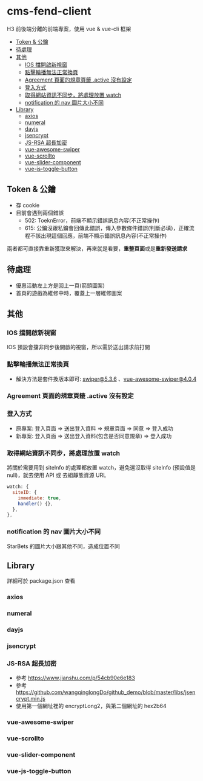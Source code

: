 <!-- omit in toc -->

# cms-fend-client <!-- omit in toc -->

H3 前後端分離的前端專案，使用 vue & vue-cli 框架

- [Token & 公鑰](#token--公鑰)
- [待處理](#待處理)
- [其他](#其他)
  - [IOS 擋開啟新視窗](#ios-擋開啟新視窗)
  - [點擊輪播無法正常換頁](#點擊輪播無法正常換頁)
  - [Agreement 頁面的規章頁籤 .active 沒有設定](#agreement-頁面的規章頁籤-active-沒有設定)
  - [登入方式](#登入方式)
  - [取得網站資訊不同步，將處理放置 watch](#取得網站資訊不同步將處理放置-watch)
  - [notification 的 nav 圖片大小不同](#notification-的-nav-圖片大小不同)
- [Library](#library)
  - [axios](#axios)
  - [numeral](#numeral)
  - [dayjs](#dayjs)
  - [jsencrypt](#jsencrypt)
  - [JS-RSA 超長加密](#js-rsa-超長加密)
  - [vue-awesome-swiper](#vue-awesome-swiper)
  - [vue-scrollto](#vue-scrollto)
  - [vue-slider-component](#vue-slider-component)
  - [vue-js-toggle-button](#vue-js-toggle-button)

## Token & 公鑰

- 存 cookie
- 目前會遇到兩個錯誤
  - 502: ToeknError，前端不顯示錯誤訊息內容(不正常操作)
  - 615: 公鑰沒跟私鑰會回傳此錯誤，傳入參數條件錯誤(判斷必填)，正確流程不該出現這個回應，前端不顯示錯誤訊息內容(不正常操作)

兩者都可直接靠重新獲取來解決，再來就是看要，**重整頁面**或是**重新發送請求**

## 待處理

- 優惠活動左上方是回上一頁(箭頭圖案)
- 首頁的遊戲為維修中時，覆蓋上一層維修圖案

## 其他

### IOS 擋開啟新視窗

IOS 預設會擋非同步後開啟的視窗，所以需於送出請求前打開

### 點擊輪播無法正常換頁

- 解決方法是套件換版本即可: swiper@5.3.6 、vue-awesome-swiper@4.0.4

### Agreement 頁面的規章頁籤 .active 沒有設定

### 登入方式

- 原專案: 登入頁面 => 送出登入資料 => 規章頁面 => 同意 => 登入成功
- 新專案: 登入頁面 => 送出登入資料(包含是否同意規章) => 登入成功

### 取得網站資訊不同步，將處理放置 watch

將關於需要用到 siteInfo 的處理都放置 watch，避免還沒取得 siteInfo (預設值是 null)，就去使用 API 或 去組靜態資源 URL

```js
watch: {
  siteID: {
    immediate: true,
    handler() {},
  },
},
```

### notification 的 nav 圖片大小不同

StarBets 的圖片大小跟其他不同，造成位置不同

## Library

詳細可於 package.json 查看

### axios

### numeral

### dayjs

### jsencrypt

<!-- ### encryptlong -->

### JS-RSA 超長加密

- 參考 https://www.jianshu.com/p/54cb90e6e183
- 參考 https://github.com/wangqinglongDo/github_demo/blob/master/libs/jsencrypt.min.js
- 使用第一個網址裡的 encryptLong2，與第二個網址的 hex2b64

### vue-awesome-swiper

### vue-scrollto

### vue-slider-component

### vue-js-toggle-button

